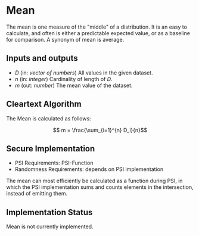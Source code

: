# Mean
The mean is one measure of the "middle" of a distribution.
It is an easy to calculate, and often  is either a predictable expected value, or as a baseline for comparison.
A synonym of mean is average.

## Inputs and outputs
 - $`D`$ (in: _vector of numbers_) All values in the given dataset.
 - $`n`$ (in: _integer_) Cardinality of length of $`D`$.
 - $`m`$ (out: _number_) The mean value of the dataset.

## Cleartext Algorithm
The Mean is calculated as follows:

```math
  m = \frac{\sum_{i=1}^{n} D_i}{n}
```

## Secure Implementation
 - PSI Requirements: PSI-Function
 - Randomness Requirements: depends on PSI implementation

The mean can most efficiently be calculated as a function during PSI, in which the PSI implementation sums and counts elements in the intersection, instead of emitting them.

## Implementation Status
Mean is not currently implemented.
